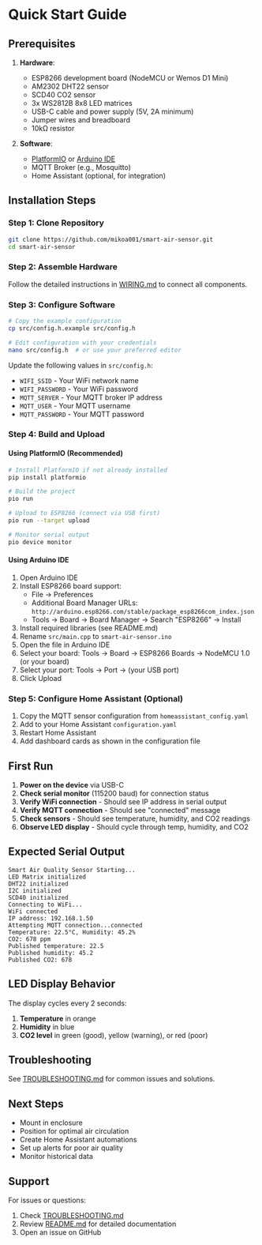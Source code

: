 # Quick Start Guide

## Prerequisites

1. **Hardware**:
   - ESP8266 development board (NodeMCU or Wemos D1 Mini)
   - AM2302 DHT22 sensor
   - SCD40 CO2 sensor
   - 3x WS2812B 8x8 LED matrices
   - USB-C cable and power supply (5V, 2A minimum)
   - Jumper wires and breadboard
   - 10kΩ resistor

2. **Software**:
   - [PlatformIO](https://platformio.org/install) or [Arduino IDE](https://www.arduino.cc/en/software)
   - MQTT Broker (e.g., Mosquitto)
   - Home Assistant (optional, for integration)

## Installation Steps

### Step 1: Clone Repository
```bash
git clone https://github.com/mikoa001/smart-air-sensor.git
cd smart-air-sensor
```

### Step 2: Assemble Hardware
Follow the detailed instructions in [WIRING.md](WIRING.md) to connect all components.

### Step 3: Configure Software
```bash
# Copy the example configuration
cp src/config.h.example src/config.h

# Edit configuration with your credentials
nano src/config.h  # or use your preferred editor
```

Update the following values in `src/config.h`:
- `WIFI_SSID` - Your WiFi network name
- `WIFI_PASSWORD` - Your WiFi password
- `MQTT_SERVER` - Your MQTT broker IP address
- `MQTT_USER` - Your MQTT username
- `MQTT_PASSWORD` - Your MQTT password

### Step 4: Build and Upload

#### Using PlatformIO (Recommended)
```bash
# Install PlatformIO if not already installed
pip install platformio

# Build the project
pio run

# Upload to ESP8266 (connect via USB first)
pio run --target upload

# Monitor serial output
pio device monitor
```

#### Using Arduino IDE
1. Open Arduino IDE
2. Install ESP8266 board support:
   - File → Preferences
   - Additional Board Manager URLs: `http://arduino.esp8266.com/stable/package_esp8266com_index.json`
   - Tools → Board → Board Manager → Search "ESP8266" → Install
3. Install required libraries (see README.md)
4. Rename `src/main.cpp` to `smart-air-sensor.ino`
5. Open the file in Arduino IDE
6. Select your board: Tools → Board → ESP8266 Boards → NodeMCU 1.0 (or your board)
7. Select your port: Tools → Port → (your USB port)
8. Click Upload

### Step 5: Configure Home Assistant (Optional)

1. Copy the MQTT sensor configuration from `homeassistant_config.yaml`
2. Add to your Home Assistant `configuration.yaml`
3. Restart Home Assistant
4. Add dashboard cards as shown in the configuration file

## First Run

1. **Power on the device** via USB-C
2. **Check serial monitor** (115200 baud) for connection status
3. **Verify WiFi connection** - Should see IP address in serial output
4. **Verify MQTT connection** - Should see "connected" message
5. **Check sensors** - Should see temperature, humidity, and CO2 readings
6. **Observe LED display** - Should cycle through temp, humidity, and CO2

## Expected Serial Output

```
Smart Air Quality Sensor Starting...
LED Matrix initialized
DHT22 initialized
I2C initialized
SCD40 initialized
Connecting to WiFi...
WiFi connected
IP address: 192.168.1.50
Attempting MQTT connection...connected
Temperature: 22.5°C, Humidity: 45.2%
CO2: 678 ppm
Published temperature: 22.5
Published humidity: 45.2
Published CO2: 678
```

## LED Display Behavior

The display cycles every 2 seconds:
1. **Temperature** in orange
2. **Humidity** in blue
3. **CO2 level** in green (good), yellow (warning), or red (poor)

## Troubleshooting

See [TROUBLESHOOTING.md](TROUBLESHOOTING.md) for common issues and solutions.

## Next Steps

- Mount in enclosure
- Position for optimal air circulation
- Create Home Assistant automations
- Set up alerts for poor air quality
- Monitor historical data

## Support

For issues or questions:
1. Check [TROUBLESHOOTING.md](TROUBLESHOOTING.md)
2. Review [README.md](README.md) for detailed documentation
3. Open an issue on GitHub

